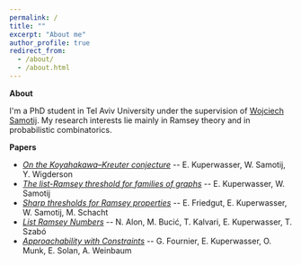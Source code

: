 ```yaml
---
permalink: /
title: ""
excerpt: "About me"
author_profile: true
redirect_from: 
  - /about/
  - /about.html
---
```


**About**

I'm a PhD student in Tel Aviv University under the supervision of [Wojciech Samotij](http://www.math.tau.ac.il/~samotij/). My research interests lie mainly in Ramsey theory and in probabilistic combinatorics.

**Papers**
- [*On the Koyahakawa–Kreuter conjecture*](https://arxiv.org/pdf/2307.16611.pdf)
-- E. Kuperwasser, W. Samotij, Y. Wigderson
- [*The list-Ramsey threshold for families of graphs*](https://arxiv.org/pdf/2305.19964.pdf)
-- E. Kuperwasser, W. Samotij
- [*Sharp thresholds for Ramsey properties*](https://arxiv.org/pdf/2207.13982.pdf)
-- E. Friedgut, E. Kuperwasser, W. Samotij, M. Schacht
- [*List Ramsey Numbers*](https://arxiv.org/pdf/1902.07018)
-- N. Alon, M. Bucić, T. Kalvari, E. Kuperwasser, T. Szabó
- [*Approachability with Constraints*](https://arxiv.org/pdf/1712.00781.pdf)
-- G. Fournier, E. Kuperwasser, O. Munk, E. Solan, A. Weinbaum
